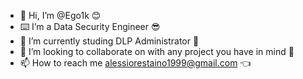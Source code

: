 - 👋 Hi, I’m @Ego1k  😊
- ⌨️ I’m a Data Security Engineer 😎
- 🌱 I’m currently studing DLP Administrator 🫡
- 💞️ I’m looking to collaborate on with any project you have in mind 🤯
- 📫 How to reach me alessiorestaino1999@gmail.com 👈

<!---
Ego1k/Ego1k is a ✨ special ✨ repository because its `README.md` (this file) appears on your GitHub profile.
You can click the Preview link to take a look at your changes.
--->
